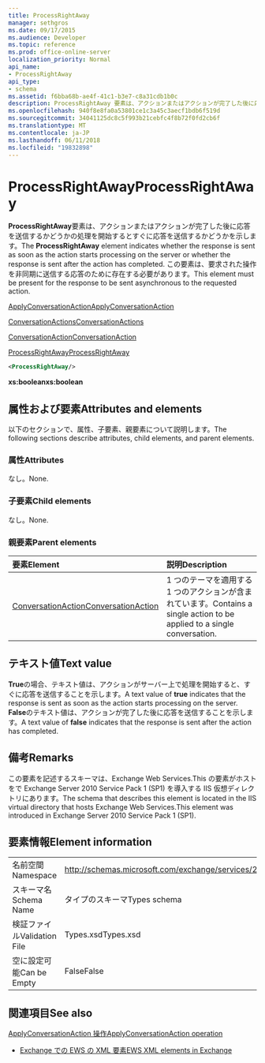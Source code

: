 ```yaml
---
title: ProcessRightAway
manager: sethgros
ms.date: 09/17/2015
ms.audience: Developer
ms.topic: reference
ms.prod: office-online-server
localization_priority: Normal
api_name:
- ProcessRightAway
api_type:
- schema
ms.assetid: f6bba68b-ae4f-41c1-b3e7-c8a31cdb1b0c
description: ProcessRightAway 要素は、アクションまたはアクションが完了した後に応答を送信するかどうかの処理を開始するとすぐに応答を送信するかどうかを示します。 この要素は、要求された操作を非同期に送信する応答のために存在する必要があります。
ms.openlocfilehash: 940f8e8fa0a53801ce1c3a45c3aecf1bdb6f519d
ms.sourcegitcommit: 34041125dc8c5f993b21cebfc4f8b72f0fd2cb6f
ms.translationtype: MT
ms.contentlocale: ja-JP
ms.lasthandoff: 06/11/2018
ms.locfileid: "19832898"
---
```

# <a name="processrightaway"></a><span data-ttu-id="e7b5a-104">ProcessRightAway</span><span class="sxs-lookup"><span data-stu-id="e7b5a-104">ProcessRightAway</span></span>

<span data-ttu-id="e7b5a-105">**ProcessRightAway**要素は、アクションまたはアクションが完了した後に応答を送信するかどうかの処理を開始するとすぐに応答を送信するかどうかを示します。</span><span class="sxs-lookup"><span data-stu-id="e7b5a-105">The **ProcessRightAway** element indicates whether the response is sent as soon as the action starts processing on the server or whether the response is sent after the action has completed.</span></span> <span data-ttu-id="e7b5a-106">この要素は、要求された操作を非同期に送信する応答のために存在する必要があります。</span><span class="sxs-lookup"><span data-stu-id="e7b5a-106">This element must be present for the response to be sent asynchronous to the requested action.</span></span> 
  
[<span data-ttu-id="e7b5a-107">ApplyConversationAction</span><span class="sxs-lookup"><span data-stu-id="e7b5a-107">ApplyConversationAction</span></span>](applyconversationaction.md)
  
[<span data-ttu-id="e7b5a-108">ConversationActions</span><span class="sxs-lookup"><span data-stu-id="e7b5a-108">ConversationActions</span></span>](conversationactions.md)
  
[<span data-ttu-id="e7b5a-109">ConversationAction</span><span class="sxs-lookup"><span data-stu-id="e7b5a-109">ConversationAction</span></span>](conversationaction.md)
  
[<span data-ttu-id="e7b5a-110">ProcessRightAway</span><span class="sxs-lookup"><span data-stu-id="e7b5a-110">ProcessRightAway</span></span>](processrightaway.md)
  
```XML
<ProcessRightAway/>
```

 <span data-ttu-id="e7b5a-111">**xs:boolean**</span><span class="sxs-lookup"><span data-stu-id="e7b5a-111">**xs:boolean**</span></span>
## <a name="attributes-and-elements"></a><span data-ttu-id="e7b5a-112">属性および要素</span><span class="sxs-lookup"><span data-stu-id="e7b5a-112">Attributes and elements</span></span>

<span data-ttu-id="e7b5a-113">以下のセクションで、属性、子要素、親要素について説明します。</span><span class="sxs-lookup"><span data-stu-id="e7b5a-113">The following sections describe attributes, child elements, and parent elements.</span></span>
  
### <a name="attributes"></a><span data-ttu-id="e7b5a-114">属性</span><span class="sxs-lookup"><span data-stu-id="e7b5a-114">Attributes</span></span>

<span data-ttu-id="e7b5a-115">なし。</span><span class="sxs-lookup"><span data-stu-id="e7b5a-115">None.</span></span>
  
### <a name="child-elements"></a><span data-ttu-id="e7b5a-116">子要素</span><span class="sxs-lookup"><span data-stu-id="e7b5a-116">Child elements</span></span>

<span data-ttu-id="e7b5a-117">なし。</span><span class="sxs-lookup"><span data-stu-id="e7b5a-117">None.</span></span>
  
### <a name="parent-elements"></a><span data-ttu-id="e7b5a-118">親要素</span><span class="sxs-lookup"><span data-stu-id="e7b5a-118">Parent elements</span></span>

|<span data-ttu-id="e7b5a-119">**要素**</span><span class="sxs-lookup"><span data-stu-id="e7b5a-119">**Element**</span></span>|<span data-ttu-id="e7b5a-120">**説明**</span><span class="sxs-lookup"><span data-stu-id="e7b5a-120">**Description**</span></span>|
|:-----|:-----|
|[<span data-ttu-id="e7b5a-121">ConversationAction</span><span class="sxs-lookup"><span data-stu-id="e7b5a-121">ConversationAction</span></span>](conversationaction.md) <br/> |<span data-ttu-id="e7b5a-122">1 つのテーマを適用する 1 つのアクションが含まれています。</span><span class="sxs-lookup"><span data-stu-id="e7b5a-122">Contains a single action to be applied to a single conversation.</span></span>  <br/> |
   
## <a name="text-value"></a><span data-ttu-id="e7b5a-123">テキスト値</span><span class="sxs-lookup"><span data-stu-id="e7b5a-123">Text value</span></span>

<span data-ttu-id="e7b5a-124">**True**の場合、テキスト値は、アクションがサーバー上で処理を開始すると、すぐに応答を送信することを示します。</span><span class="sxs-lookup"><span data-stu-id="e7b5a-124">A text value of **true** indicates that the response is sent as soon as the action starts processing on the server.</span></span> <span data-ttu-id="e7b5a-125">**False**のテキスト値は、アクションが完了した後に応答を送信することを示します。</span><span class="sxs-lookup"><span data-stu-id="e7b5a-125">A text value of **false** indicates that the response is sent after the action has completed.</span></span> 
  
## <a name="remarks"></a><span data-ttu-id="e7b5a-126">備考</span><span class="sxs-lookup"><span data-stu-id="e7b5a-126">Remarks</span></span>

<span data-ttu-id="e7b5a-127">この要素を記述するスキーマは、Exchange Web Services.This の要素がホストをで Exchange Server 2010 Service Pack 1 (SP1) を導入する IIS 仮想ディレクトリにあります。</span><span class="sxs-lookup"><span data-stu-id="e7b5a-127">The schema that describes this element is located in the IIS virtual directory that hosts Exchange Web Services.This element was introduced in Exchange Server 2010 Service Pack 1 (SP1).</span></span>
  
## <a name="element-information"></a><span data-ttu-id="e7b5a-128">要素情報</span><span class="sxs-lookup"><span data-stu-id="e7b5a-128">Element information</span></span>

|||
|:-----|:-----|
|<span data-ttu-id="e7b5a-129">名前空間</span><span class="sxs-lookup"><span data-stu-id="e7b5a-129">Namespace</span></span>  <br/> |http://schemas.microsoft.com/exchange/services/2006/types  <br/> |
|<span data-ttu-id="e7b5a-130">スキーマ名</span><span class="sxs-lookup"><span data-stu-id="e7b5a-130">Schema Name</span></span>  <br/> |<span data-ttu-id="e7b5a-131">タイプのスキーマ</span><span class="sxs-lookup"><span data-stu-id="e7b5a-131">Types schema</span></span>  <br/> |
|<span data-ttu-id="e7b5a-132">検証ファイル</span><span class="sxs-lookup"><span data-stu-id="e7b5a-132">Validation File</span></span>  <br/> |<span data-ttu-id="e7b5a-133">Types.xsd</span><span class="sxs-lookup"><span data-stu-id="e7b5a-133">Types.xsd</span></span>  <br/> |
|<span data-ttu-id="e7b5a-134">空に設定可能</span><span class="sxs-lookup"><span data-stu-id="e7b5a-134">Can be Empty</span></span>  <br/> |<span data-ttu-id="e7b5a-135">False</span><span class="sxs-lookup"><span data-stu-id="e7b5a-135">False</span></span>  <br/> |
   
## <a name="see-also"></a><span data-ttu-id="e7b5a-136">関連項目</span><span class="sxs-lookup"><span data-stu-id="e7b5a-136">See also</span></span>



[<span data-ttu-id="e7b5a-137">ApplyConversationAction 操作</span><span class="sxs-lookup"><span data-stu-id="e7b5a-137">ApplyConversationAction operation</span></span>](applyconversationaction-operation.md)


- [<span data-ttu-id="e7b5a-138">Exchange での EWS の XML 要素</span><span class="sxs-lookup"><span data-stu-id="e7b5a-138">EWS XML elements in Exchange</span></span>](ews-xml-elements-in-exchange.md)

